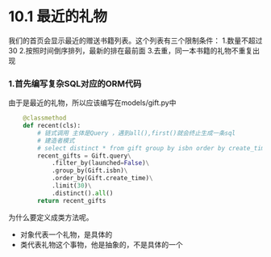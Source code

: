 # 10.1 最近的礼物

我们的首页会显示最近的赠送书籍列表。这个列表有三个限制条件：
1.数量不超过30
2.按照时间倒序排列，最新的排在最前面
3.去重，同一本书籍的礼物不重复出现

### 1.首先编写复杂SQL对应的ORM代码
由于是最近的礼物，所以应该编写在models/gift.py中
```python
    @classmethod
    def recent(cls):
        # 链式调用 主体是Query ，遇到all(),first()就会终止生成一条sql
        # 建造者模式
        # select distinct * from gift group by isbn order by create_time limit 30
        recent_gifts = Gift.query\
            .filter_by(launched=False)\
            .group_by(Gift.isbn)\
            .order_by(Gift.create_time)\
            .limit(30)\
            .distinct().all()
        return recent_gifts
```

为什么要定义成类方法呢。
- 对象代表一个礼物，是具体的
- 类代表礼物这个事物，他是抽象的，不是具体的一个